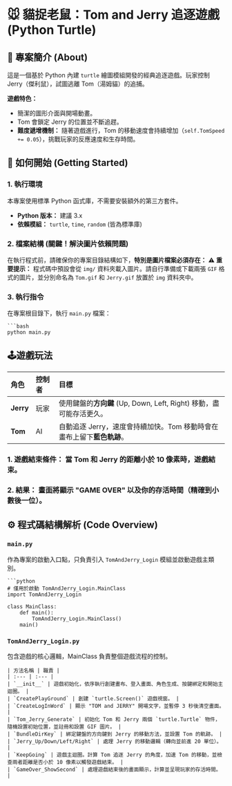 # 🐭 貓捉老鼠：Tom and Jerry 追逐遊戲 (Python Turtle)

## 🎯 專案簡介 (About)

這是一個基於 Python 內建 `turtle` 繪圖模組開發的經典追逐遊戲。玩家控制 Jerry（傑利鼠），試圖逃離 Tom（湯姆貓）的追捕。

**遊戲特色：**
* 簡潔的圖形介面與開場動畫。
* Tom 會鎖定 Jerry 的位置並不斷追趕。
* **難度遞增機制：** 隨著遊戲進行，Tom 的移動速度會持續增加（`self.TomSpeed += 0.05`），挑戰玩家的反應速度和生存時間。

## 🚀 如何開始 (Getting Started)

### 1. 執行環境

本專案使用標準 Python 函式庫，不需要安裝額外的第三方套件。
* **Python 版本：** 建議 3.x
* **依賴模組：** `turtle`, `time`, `random` (皆為標準庫)

### 2. 檔案結構 (關鍵！解決圖片依賴問題)

在執行程式前，請確保你的專案目錄結構如下，**特別是圖片檔案必須存在：**
⚠️ **重要提示：** 程式碼中預設會從 `img/` 資料夾載入圖片。請自行準備或下載兩張 `GIF` 格式的圖片，並分別命名為 `Tom.gif` 和 `Jerry.gif` 放置於 `img` 資料夾中。

### 3. 執行指令

在專案根目錄下，執行 `main.py` 檔案：

    ```bash
    python main.py

## 🕹️遊戲玩法
| 角色 | 控制者 | 目標 |
| :--- | :--- | :--- |
| **Jerry** | 玩家 | 使用鍵盤的**方向鍵** (Up, Down, Left, Right) 移動，盡可能存活更久。 |
| **Tom** | AI | 自動追逐 Jerry，速度會持續加快。Tom 移動時會在畫布上留下**藍色軌跡**。 |

### 1. **遊戲結束條件：** 當 Tom 和 Jerry 的距離小於 10 像素時，遊戲結束。
### 2. **結果：** 畫面將顯示 "GAME OVER" 以及你的存活時間（精確到小數後一位）。

## ⚙️ 程式碼結構解析 (Code Overview)

### `main.py`

作為專案的啟動入口點，只負責引入 `TomAndJerry_Login` 模組並啟動遊戲主類別。

    ```python
    # 僅用於啟動 TomAndJerry_Login.MainClass
    import TomAndJerry_Login

    class MainClass:
        def main():
            TomAndJerry_Login.MainClass()
        main()

### `TomAndJerry_Login.py`

包含遊戲的核心邏輯，MainClass 負責整個遊戲流程的控制。

    | 方法名稱 | 職責 |
    | :--- | :--- |
    | `__init__` | 遊戲初始化，依序執行創建畫布、登入畫面、角色生成、按鍵綁定和開始主迴圈。 |
    | `CreatePlayGround` | 創建 `turtle.Screen()` 遊戲視窗。 |
    | `CreateLogInWord` | 顯示 "TOM and JERRY" 開場文字，並暫停 3 秒後清空畫面。 |
    | `Tom_Jerry_Generate` | 初始化 Tom 和 Jerry 兩個 `turtle.Turtle` 物件，隨機設置初始位置，並註冊和設置 GIF 圖片。 |
    | `BundleDirKey` | 綁定鍵盤的方向鍵到 Jerry 的移動方法，並設置 Tom 的軌跡。 |
    | `Jerry_Up/Down/Left/Right` | 處理 Jerry 的移動邏輯（轉向並前進 20 單位）。 |
    | `KeepGoing` | 遊戲主迴圈。計算 Tom 追逐 Jerry 的角度，加速 Tom 的移動，並檢查兩者距離是否小於 10 像素以觸發遊戲結束。 |
    | `GameOver_ShowSecond` | 處理遊戲結束後的畫面顯示，計算並呈現玩家的存活時間。 |
